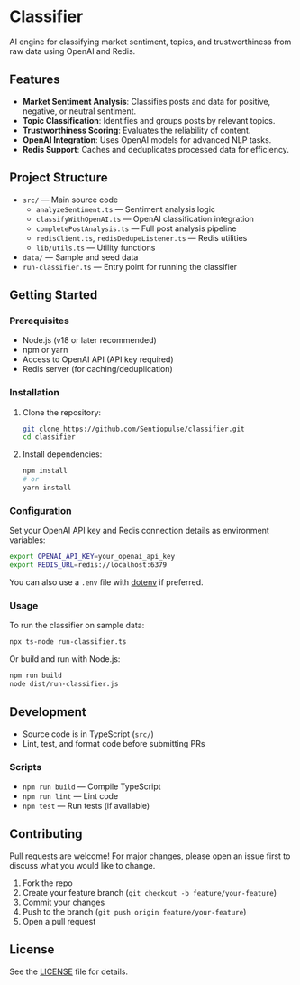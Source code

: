 # Classifier

AI engine for classifying market sentiment, topics, and trustworthiness from raw data using OpenAI and Redis.

## Features

- **Market Sentiment Analysis**: Classifies posts and data for positive, negative, or neutral sentiment.
- **Topic Classification**: Identifies and groups posts by relevant topics.
- **Trustworthiness Scoring**: Evaluates the reliability of content.
- **OpenAI Integration**: Uses OpenAI models for advanced NLP tasks.
- **Redis Support**: Caches and deduplicates processed data for efficiency.

## Project Structure

- `src/` — Main source code
  - `analyzeSentiment.ts` — Sentiment analysis logic
  - `classifyWithOpenAI.ts` — OpenAI classification integration
  - `completePostAnalysis.ts` — Full post analysis pipeline
  - `redisClient.ts`, `redisDedupeListener.ts` — Redis utilities
  - `lib/utils.ts` — Utility functions
- `data/` — Sample and seed data
- `run-classifier.ts` — Entry point for running the classifier

## Getting Started

### Prerequisites

- Node.js (v18 or later recommended)
- npm or yarn
- Access to OpenAI API (API key required)
- Redis server (for caching/deduplication)

### Installation

1. Clone the repository:
	```bash
	git clone https://github.com/Sentiopulse/classifier.git
	cd classifier
	```
2. Install dependencies:
	```bash
	npm install
	# or
	yarn install
	```

### Configuration

Set your OpenAI API key and Redis connection details as environment variables:

```bash
export OPENAI_API_KEY=your_openai_api_key
export REDIS_URL=redis://localhost:6379
```

You can also use a `.env` file with [dotenv](https://www.npmjs.com/package/dotenv) if preferred.

### Usage

To run the classifier on sample data:

```bash
npx ts-node run-classifier.ts
```

Or build and run with Node.js:

```bash
npm run build
node dist/run-classifier.js
```

## Development

- Source code is in TypeScript (`src/`)
- Lint, test, and format code before submitting PRs

### Scripts

- `npm run build` — Compile TypeScript
- `npm run lint` — Lint code
- `npm test` — Run tests (if available)

## Contributing

Pull requests are welcome! For major changes, please open an issue first to discuss what you would like to change.

1. Fork the repo
2. Create your feature branch (`git checkout -b feature/your-feature`)
3. Commit your changes
4. Push to the branch (`git push origin feature/your-feature`)
5. Open a pull request

## License

See the [LICENSE](LICENSE) file for details.
